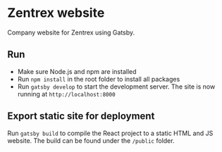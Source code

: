 # Zentrex website

Company website for Zentrex using Gatsby.

## Run

- Make sure Node.js and npm are installed
- Run `npm install` in the root folder to install all packages
- Run `gatsby develop` to start the development server. The site is now running at `http://localhost:8000`

## Export static site for deployment

Run `gatsby build` to compile the React project to a static HTML and JS website. The build can be found under the `/public` folder.
